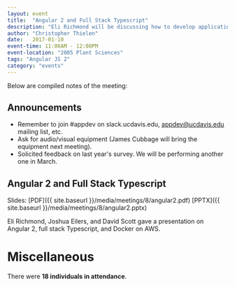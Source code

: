 ```yaml
---
layout: event
title:  "Angular 2 and Full Stack Typescript"
description: "Eli Richmond will be discussing how to develop applications using AngularJS 2.0."
author: "Christopher Thielen"
date:   2017-01-10
event-time: 11:00AM - 12:00PM
event-location: "2005 Plant Sciences"
tags: "Angular JS 2"
category: "events"
---
```


Below are compiled notes of the meeting:

Announcements
-
- Remember to join #appdev on slack.ucdavis.edu, appdev@ucdavis.edu mailing list, etc.
- Ask for audio/visual equipment (James Cubbage will bring the equipment next meeting).
- Solicited feedback on last year's survey. We will be performing another one in March.

Angular 2 and Full Stack Typescript
-
Slides: [PDF]({{ site.baseurl }}/media/meetings/8/angular2.pdf) [PPTX]({{ site.baseurl }}/media/meetings/8/angular2.pptx)

Eli Richmond, Joshua Eilers, and David Scott gave a presentation on Angular 2, full stack Typescript, and Docker on AWS.

Miscellaneous
=
There were **18 individuals in attendance**.
